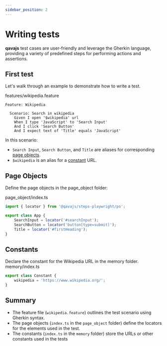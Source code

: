 ```yaml
---
sidebar_position: 2
---
```


# Writing tests

**qavajs** test cases are user-friendly and leverage the Gherkin language, providing a variety of predefined steps for performing actions and assertions.

## First test
Let's walk through an example to demonstrate how to write a test.

features/wikipedia.feature
```gherkin
Feature: Wikipedia
  
  Scenario: Search in wikipedia
    Given I open '$wikipedia' url
    When I type 'JavaScript' to 'Search Input'
    And I click 'Search Button'
    And I expect text of 'Title' equals 'JavaScript'
```

In this scenario:

- `Search Input`, `Search Button`, and `Title` are aliases for corresponding [page objects](./Guides/page-object-v2.mdx).
- `$wikipedia` is an alias for a [constant](./Guides/memory.md) URL.

## Page Objects
Define the page objects in the page_object folder:

page_object/index.ts
```typescript
import { locator } from '@qavajs/steps-playwright/po';

export class App {
    SearchInput = locator('#searchInput');
    SearchButton = locator('button[type=submit]');
    Title = locator('#firstHeading');
}
```

## Constants
Declare the constant for the Wikipedia URL in the memory folder.
memory/index.ts
```typescript
export class Constant {
    wikipedia = 'https://www.wikipedia.org/';
}
```

## Summary
- The feature file (`wikipedia.feature`) outlines the test scenario using Gherkin syntax.
- The page objects (`index.ts` in the `page_object` folder) define the locators for the elements used in the test.
- The constants (`index.ts` in the `memory` folder) store the URLs or other constants used in the tests